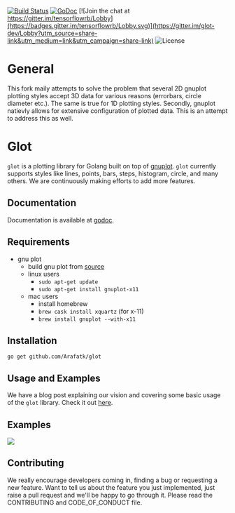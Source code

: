  [![Build Status](https://travis-ci.org/Arafatk/glot.svg?branch=master)](https://travis-ci.org/Arafatk/glot) [![GoDoc](https://godoc.org/github.com/arafat/glot?status.svg)](https://godoc.org/github.com/Arafatk/glot) [![Join the chat at https://gitter.im/tensorflowrb/Lobby](https://badges.gitter.im/tensorflowrb/Lobby.svg)](https://gitter.im/glot-dev/Lobby?utm_source=share-link&utm_medium=link&utm_campaign=share-link)  ![License](https://img.shields.io/badge/License-MIT-blue.svg)  

# General
This fork maily attempts to solve the problem that several 2D gnuplot plotting styles accept 3D data for various reasons (errorbars, circle diameter etc.). The same is true for 1D plotting styles.
Secondly, gnuplot natievly allows for extensive configuration of plotted data. This is an attempt to address this as well.

# Glot
`glot` is a plotting library for Golang built on top of [gnuplot](http://www.gnuplot.info/). `glot` currently supports styles like lines, points, bars, steps, histogram, circle, and many others. We are continuously making efforts to add more features.  

## Documentation
Documentation is available at [godoc](https://godoc.org/github.com/Arafatk/glot).      

## Requirements
 - gnu plot
    - build gnu plot from [source](https://sourceforge.net/projects/gnuplot/files/gnuplot/)
    - linux users
       -  ```sudo apt-get update```
       -  ```sudo apt-get install gnuplot-x11``` 
    - mac users
       -  install homebrew
       -  ```brew cask install xquartz``` (for x-11)
       -  ```brew install gnuplot --with-x11```

## Installation     
```go get github.com/Arafatk/glot```

## Usage and Examples  
We have a blog post explaining our vision and covering some basic usage of the `glot` library. Check it out [here](https://medium.com/@Arafat./introducing-glot-the-plotting-library-for-golang-3133399948a1).

## Examples
![](https://raw.githubusercontent.com/Arafatk/plot/master/Screenshot%20-%20Saturday%2014%20October%202017%20-%2004-51-13%20%20IST.png)

## Contributing
We really encourage developers coming in, finding a bug or requesting a new feature. Want to tell us about the feature you just implemented, just raise a pull request and we'll be happy to go through it. Please read the CONTRIBUTING and CODE_OF_CONDUCT file.

